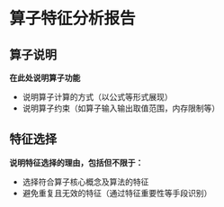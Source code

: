 # 算子特征分析报告

## 算子说明
**在此处说明算子功能**
+ 说明算子计算的方式（以公式等形式展现）
+ 说明算子约束（如算子输入输出取值范围，内存限制等）

## 特征选择
**说明特征选择的理由，包括但不限于：**
+ 选择符合算子核心概念及算法的特征
+ 避免重复且无效的特征（通过特征重要性等手段识别）